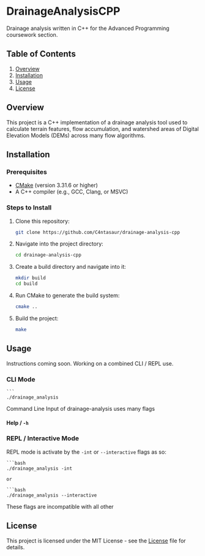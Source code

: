 # DrainageAnalysisCPP

Drainage analysis written in C++ for the Advanced Programming coursework section.

## Table of Contents

1. [Overview](#overview)
2. [Installation](#installation)
3. [Usage](#usage)
4. [License](#license)

## Overview

This project is a C++ implementation of a drainage analysis tool used to calculate terrain features, flow accumulation, and watershed areas of Digital Elevation Models (DEMs) across many flow algorithms.

## Installation

### Prerequisites

- [CMake](https://cmake.org/install/) (version 3.31.6 or higher)
- A C++ compiler (e.g., GCC, Clang, or MSVC)

### Steps to Install

1. Clone this repository:

    ```bash
    git clone https://github.com/C4ntasaur/drainage-analysis-cpp

2. Navigate into the project directory:

    ```bash
    cd drainage-analysis-cpp

3. Create a build directory and navigate into it:

    ```bash
    mkdir build
    cd build

4. Run CMake to generate the build system:

    ```bash
    cmake ..
    ```

5. Build the project:

    ```bash
    make

## Usage

Instructions coming soon. Working on a combined CLI / REPL use.

### CLI Mode

    ```
    ./drainage_analysis

Command Line Input of  drainage-analysis uses many flags

#### Help / `-h`

### REPL / Interactive Mode

REPL mode is activate by the `-int` or `--interactive` flags as so:

    ```bash
    ./drainage_analysis -int

    or

    ```bash
    ./drainage_analysis --interactive

These flags are incompatible with all other 

## License

This project is licensed under the MIT License - see the [License](LICENSE) file for details.
